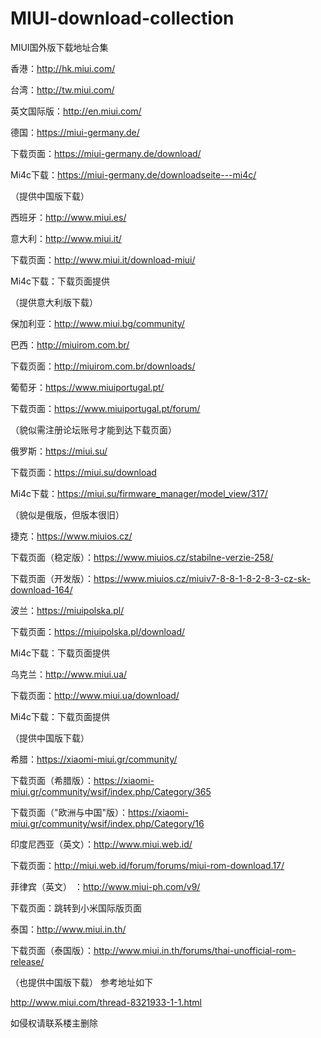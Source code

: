 # MIUI-download-collection

MIUI国外版下载地址合集

香港：http://hk.miui.com/

台湾：http://tw.miui.com/

英文国际版：http://en.miui.com/

德国：https://miui-germany.de/

下载页面：https://miui-germany.de/download/

Mi4c下载：https://miui-germany.de/downloadseite---mi4c/

（提供中国版下载）

西班牙：http://www.miui.es/

意大利：http://www.miui.it/

下载页面：http://www.miui.it/download-miui/

Mi4c下载：下载页面提供

（提供意大利版下载）

保加利亚：http://www.miui.bg/community/

巴西：http://miuirom.com.br/

下载页面：http://miuirom.com.br/downloads/

葡萄牙：https://www.miuiportugal.pt/

下载页面：https://www.miuiportugal.pt/forum/

（貌似需注册论坛账号才能到达下载页面）

俄罗斯：https://miui.su/

下载页面：https://miui.su/download

Mi4c下载：https://miui.su/firmware_manager/model_view/317/

（貌似是俄版，但版本很旧）

捷克：https://www.miuios.cz/

下载页面（稳定版）：https://www.miuios.cz/stabilne-verzie-258/

下载页面（开发版）：https://www.miuios.cz/miuiv7-8-8-1-8-2-8-3-cz-sk-download-164/

波兰：https://miuipolska.pl/

下载页面：https://miuipolska.pl/download/

Mi4c下载：下载页面提供

乌克兰：http://www.miui.ua/

下载页面：http://www.miui.ua/download/

Mi4c下载：下载页面提供

（提供中国版下载）

希腊：https://xiaomi-miui.gr/community/

下载页面（希腊版）：https://xiaomi-miui.gr/community/wsif/index.php/Category/365

下载页面（"欧洲与中国"版）：https://xiaomi-miui.gr/community/wsif/index.php/Category/16

印度尼西亚（英文）：http://www.miui.web.id/

下载页面：http://miui.web.id/forum/forums/miui-rom-download.17/

菲律宾（英文） ：http://www.miui-ph.com/v9/

下载页面：跳转到小米国际版页面

泰国：http://www.miui.in.th/

下载页面（泰国版）：http://www.miui.in.th/forums/thai-unofficial-rom-release/

（也提供中国版下载）
参考地址如下

http://www.miui.com/thread-8321933-1-1.html

如侵权请联系楼主删除
